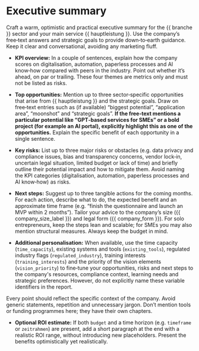 # Executive summary

Craft a warm, optimistic and practical executive summary for the {{ branche }} sector and your main service {{ hauptleistung }}. Use the company’s free‑text answers and strategic goals to provide down‑to‑earth guidance. Keep it clear and conversational, avoiding any marketing fluff.

* **KPI overview:** In a couple of sentences, explain how the company scores on digitalisation, automation, paperless processes and AI know‑how compared with peers in the industry. Point out whether it’s ahead, on par or trailing. These four themes are metrics only and must not be listed as risks.
* **Top opportunities:** Mention up to three sector‑specific opportunities that arise from {{ hauptleistung }} and the strategic goals. Draw on free‑text entries such as (if available) “biggest potential”, “application area”, “moonshot” and “strategic goals”. **If the free‑text mentions a particular potential like “GPT‑based services for SMEs” or a bold project (for example an AI portal), explicitly highlight this as one of the opportunities.** Explain the specific benefit of each opportunity in a single sentence.
* **Key risks:** List up to three major risks or obstacles (e.g. data privacy and compliance issues, bias and transparency concerns, vendor lock‑in, uncertain legal situation, limited budget or lack of time) and briefly outline their potential impact and how to mitigate them. Avoid naming the KPI categories (digitalisation, automation, paperless processes and AI know‑how) as risks.
* **Next steps:** Suggest up to three tangible actions for the coming months. For each action, describe what to do, the expected benefit and an approximate time frame (e.g. “finish the questionnaire and launch an MVP within 2 months”). Tailor your advice to the company’s size ({{ company_size_label }}) and legal form ({{ company_form }}). For solo entrepreneurs, keep the steps lean and scalable; for SMEs you may also mention structural measures. Always keep the budget in mind.

* **Additional personalisation:** When available, use the time capacity (`time_capacity`), existing systems and tools (`existing_tools`), regulated industry flags (`regulated_industry`), training interests (`training_interests`) and the priority of the vision elements (`vision_priority`) to fine‑tune your opportunities, risks and next steps to the company's resources, compliance context, learning needs and strategic preferences. However, do not explicitly name these variable identifiers in the report.

Every point should reflect the specific context of the company. Avoid generic statements, repetition and unnecessary jargon. Don’t mention tools or funding programmes here; they have their own chapters.

* **Optional ROI estimate:** If both `budget` and a time horizon (e.g. `timeframe` or `zeitrahmen`) are present, add a short paragraph at the end with a realistic ROI range, without introducing new placeholders. Present the benefits optimistically yet realistically.